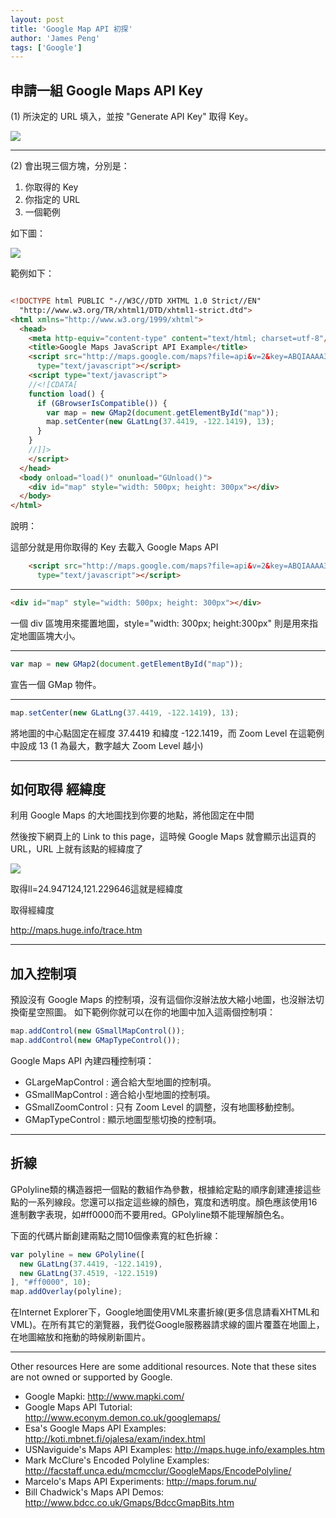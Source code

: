 ```yaml
---
layout: post
title: 'Google Map API 初探'
author: 'James Peng'
tags: ['Google']
---
```




## 申請一組 Google Maps API Key ##

(1) 所決定的 URL 填入，並按 "Generate API Key" 取得 Key。

![](http://i.imgur.com/J89nAni.jpg)


----------


(2) 會出現三個方塊，分別是：

1. 你取得的 Key
2. 你指定的 URL
3. 一個範例

如下圖：

![](http://i.imgur.com/131qMIM.jpg)

範例如下：

~~~html

<!DOCTYPE html PUBLIC "-//W3C//DTD XHTML 1.0 Strict//EN"
  "http://www.w3.org/TR/xhtml1/DTD/xhtml1-strict.dtd">
<html xmlns="http://www.w3.org/1999/xhtml">
  <head>
    <meta http-equiv="content-type" content="text/html; charset=utf-8"/>
    <title>Google Maps JavaScript API Example</title>
    <script src="http://maps.google.com/maps?file=api&v=2&key=ABQIAAAA3zUNMPBnK123OXJ6inh_BQushyC6AHBLzZgEz456Pyj0pLBST8lk_et49T0789zZOKYIqg"
      type="text/javascript"></script>
    <script type="text/javascript">
    //<![CDATA[
    function load() {
      if (GBrowserIsCompatible()) {
        var map = new GMap2(document.getElementById("map"));
        map.setCenter(new GLatLng(37.4419, -122.1419), 13);
      }
    }
    //]]>
    </script>
  </head>
  <body onload="load()" onunload="GUnload()">
    <div id="map" style="width: 500px; height: 300px"></div>
  </body>
</html>


~~~


說明：


這部分就是用你取得的 Key 去載入 Google Maps API

~~~html
    <script src="http://maps.google.com/maps?file=api&v=2&key=ABQIAAAA3zUNMPBnK123OXJ6inh_BQushyC6AHBLzZgEz456Pyj0pLBST8lk_et49T0789zZOKYIqg"
      type="text/javascript"></script>
~~~


----------

~~~html
<div id="map" style="width: 500px; height: 300px"></div>
~~~

一個 div 區塊用來擺置地圖，style="width: 300px; height:300px" 則是用來指定地圖區塊大小。



----------

~~~javascript
var map = new GMap2(document.getElementById("map"));
~~~

宣告一個 GMap 物件。


----------

~~~javascript
map.setCenter(new GLatLng(37.4419, -122.1419), 13);
~~~

將地圖的中心點固定在經度 37.4419 和緯度 -122.1419，而 Zoom Level 在這範例中設成 13 (1 為最大，數字越大 Zoom Level 越小)



----------



## 如何取得 經緯度 ##

利用 Google Maps 的大地圖找到你要的地點，將他固定在中間

然後按下網頁上的 Link to this page，這時候 Google Maps 就會顯示出這頁的 URL，URL 上就有該點的經緯度了


![](http://i.imgur.com/O0lqRDi.jpg)

取得ll=24.947124,121.229646這就是經緯度

取得經緯度

http://maps.huge.info/trace.htm

----------

## 加入控制項 ##


預設沒有 Google Maps 的控制項，沒有這個你沒辦法放大縮小地圖，也沒辦法切換衛星空照圖。
如下範例你就可以在你的地圖中加入這兩個控制項：

~~~javascript
map.addControl(new GSmallMapControl());
map.addControl(new GMapTypeControl());
~~~


Google Maps API 內建四種控制項：

- GLargeMapControl : 適合給大型地圖的控制項。
- GSmallMapControl : 適合給小型地圖的控制項。
- GSmallZoomControl : 只有 Zoom Level 的調整，沒有地圖移動控制。
- GMapTypeControl : 顯示地圖型態切換的控制項。


----------

##  折線 ##


GPolyline類的構造器把一個點的數組作為參數，根據給定點的順序創建連接這些點的一系列線段。您還可以指定這些線的顏色，寬度和透明度。顏色應該使用16進制數字表現，如#ff0000而不要用red。GPolyline類不能理解顏色名。

下面的代碼片斷創建兩點之間10個像素寬的紅色折線：

~~~javascript
var polyline = new GPolyline([
  new GLatLng(37.4419, -122.1419),
  new GLatLng(37.4519, -122.1519)
], "#ff0000", 10);
map.addOverlay(polyline);
~~~

在Internet Explorer下，Google地圖使用VML來畫折線(更多信息請看XHTML和VML)。在所有其它的瀏覽器，我們從Google服務器請求線的圖片覆蓋在地圖上，在地圖縮放和拖動的時候刷新圖片。


----------

Other resources
Here are some additional resources. Note that these sites are not owned or supported by Google.
- Google Mapki: http://www.mapki.com/
- Google Maps API Tutorial: http://www.econym.demon.co.uk/googlemaps/
- Esa's Google Maps API Examples: http://koti.mbnet.fi/ojalesa/exam/index.html
- USNaviguide's Maps API Examples: http://maps.huge.info/examples.htm
- Mark McClure's Encoded Polyline Examples: http://facstaff.unca.edu/mcmcclur/GoogleMaps/EncodePolyline/
- Marcelo's Maps API Experiments: http://maps.forum.nu/
- Bill Chadwick's Maps API Demos: http://www.bdcc.co.uk/Gmaps/BdccGmapBits.htm

